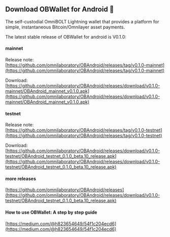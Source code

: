  <!--

**Here are some ideas to get you started:**

🙋‍♀️ A short introduction - what is your organization all about?
🌈 Contribution guidelines - how can the community get involved?
👩‍💻 Useful resources - where can the community find your docs? Is there anything else the community should know?
🍿 Fun facts - what does your team eat for breakfast?
🧙 Remember, you can do mighty things with the power of [Markdown](https://docs.github.com/github/writing-on-github/getting-started-with-writing-and-formatting-on-github/basic-writing-and-formatting-syntax)
-->

## Download OBWallet for Android 👋
The self-custodial OmniBOLT Lightning wallet that provides a platform for simple, instantaneous Bitcoin/Omnilayer asset payments. 

The latest stable release of OBWallet for android is V0.1.0:

#### mainnet

Release note: [https://github.com/omnilaboratory/OBAndroid/releases/tag/v0.1.0-mainnet](https://github.com/omnilaboratory/OBAndroid/releases/tag/v0.1.0-mainnet)

Download: [https://github.com/omnilaboratory/OBAndroid/releases/download/v0.1.0-mainnet/OBAndroid_mainnet_v0.1.0.apk](https://github.com/omnilaboratory/OBAndroid/releases/download/v0.1.0-mainnet/OBAndroid_mainnet_v0.1.0.apk)

#### testnet

Release note: [https://github.com/omnilaboratory/OBAndroid/releases/tag/v0.1.0-testnet](https://github.com/omnilaboratory/OBAndroid/releases/tag/v0.1.0-testnet)

Download: [https://github.com/omnilaboratory/OBAndroid/releases/download/v0.1.0-testnet/OBAndroid_testnet_0.1.0_beta.10_release.apk](https://github.com/omnilaboratory/OBAndroid/releases/download/v0.1.0-testnet/OBAndroid_testnet_0.1.0_beta.10_release.apk)

#### more releases

[https://github.com/omnilaboratory/OBAndroid/releases](https://github.com/omnilaboratory/OBAndroid/releases/download/v0.1.0-testnet/OBAndroid_testnet_0.1.0_beta.10_release.apk)

#### How to use OBWallet: A step by step guide

[https://medium.com/@h823654649/54f1c204ecd6](https://medium.com/@h823654649/54f1c204ecd6)
